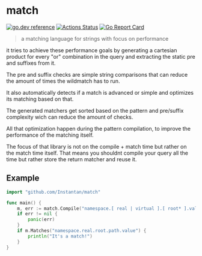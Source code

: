 # match
[![go.dev reference](https://img.shields.io/badge/go.dev-reference-007d9c?logo=go&logoColor=white&style=flat-square)](https://pkg.go.dev/mod/github.com/Instantan/match)
[![Actions Status](https://github.com/Instantan/match/workflows/Tests/badge.svg)](https://github.com/Instantan/match/actions)
[![Go Report Card](https://goreportcard.com/badge/github.com/Instantan/match)](https://goreportcard.com/report/github.com/Instantan/match)

> a matching language for strings with focus on performance

it tries to achieve these performance goals by generating a cartesian product for every "or" combination in the query and extracting the static pre and suffixes from it.

The pre and suffix checks are simple string comparisons that can reduce the amount of times the wildmatch has to run.

It also automatically detects if a match is advanced or simple and optimizes its matching based on that.

The generated matchers get sorted based on the pattern and pre/suffix complexity wich can reduce the amount of checks.

All that optimization happen during the pattern compilation, to improve the performance of the matching itself. 

The focus of that library is not on the compile + match time but rather on the match time itself. That means you shouldnt compile your query all the time but rather store the return matcher and reuse it.

## Example 

```go
import "github.com/Instantan/match"

func main() {
    m, err := match.Compile("namespace.[ real | virtual ].[ root* ].value")
	if err != nil {
        panic(err)
    }
    if m.Matches("namespace.real.root.path.value") {
        println("It's a match!")
    }
}
```
